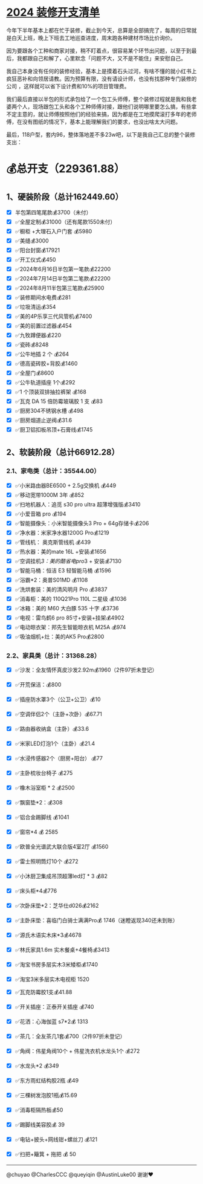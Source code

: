# [2024 装修开支清单](https://github.com/superleeyom/blog/issues/60)

今年下半年基本上都在忙于装修，截止到今天，总算是全部搞完了，每周的日常就是白天上班，晚上下班去工地巡查进度，周末跑各种建材市场比价询价。

因为要跟各个工种和商家对接，稍不盯着点，很容易某个环节出问题，以至于到最后，我都跟自己和解了，心里默念「问题不大，又不是不能住」来安慰自己。

我自己本身没有任何的装修经验，基本上是摸着石头过河，有啥不懂的就小红书上疯狂恶补和向领居请教。因为预算有限，没有请设计师，也没有找那种专门装修的公司 ，这样就可以省下设计费和10%的项目管理费。

我们最后直接以半包的形式承包给了一个包工头师傅，整个装修过程就是我和我老婆两个人，现场跟包工头和各个工种师傅对接，跟他们说明哪里要怎么搞，有些拿不定主意的，就让师傅按照他们的经验来搞，因为都是在工地摸爬滚打多年的老师傅，在没有图纸的情况下，基本上能理解我们的要求，也没出啥太大问题。

最后，118户型，套内96，整体落地差不多23w吧，以下是我自己汇总的整个装修支出：

# 💰总开支（229361.88）

## 1、硬装阶段（总计162449.60）

- [x] 半包第四笔尾款💰3700（未付）
- [x] ✅全屋定制💰31000（还有尾款1550未付）
- [x] ✅橱柜 +大理石入户门套 💰5980
- [x] ✅美缝💰3000
- [x] ✅阳台封窗💰17921
- [x] ✅开工仪式💰450
- [x] ✅2024年6月16日半包第一笔款💰22200
- [x] ✅2024年7月14日半包第二笔款💰22200
- [x] ✅2024年8月11半包第三笔款💰25900
- [x] ✅装修期间水电费💰281 
- [x] ✅垃圾清运💰354
- [x] ✅美的4P乐享三代风管机💰7400
- [x] ✅美的前置过滤器💰454
- [x] ✅九牧蹲便器💰220
- [x] ✅瓷砖💰8248
- [x] ✅公牛地插 2 个 💰264
- [x] ✅德高瓷砖胶+背胶💰1460
- [x] ✅全屋门💰8600
- [x] ✅公牛轨道插座 1个💰292
- [x] ✅1 个顶装双排抽拉裤架 💰168
- [x] ✅瓦克 DA 15 倍防霉玻璃胶 1 支 💰83
- [x] ✅厨房304不锈钢水槽 💰498
- [x] ✅厨房烟道止逆阀💰31.6
- [x] ✅厨卫铝扣板吊顶+石膏线💰1745

## 2、软装阶段（总计66912.28）

### 2.1、家电类（总计：35544.00）

- [x] ✅小米路由器BE6500 + 2.5g交换机 💰449
- [x] ✅移动宽带1000M 3年 💰852
- [x] ✅扫地机器人：追觅 s30 pro ultra 超薄增强版💰3410
- [x] ✅小爱音箱 pro 💰194
- [x] ✅智能摄像头：小米智能摄像头3 Pro + 64g存储卡💰206
- [x] ✅净水器：米家净水器1200G Pro💰1219
- [x] ✅管线机： 奥克斯管线机 💰439
- [x] ✅热水器：美的mate 16L +安装💰1656
- [x] ✅空调挂机*3：美的酷省电pro*3 + 安装💰7130
- [x] ✅智能马桶：恒洁 E3 轻智能马桶 💰1596
- [x] ✅浴霸*2：奥普S01MD 💰1108
- [x] ✅洗烘套装：美的清风明月 Pro 💰3837
- [x] ✅消毒柜：美的 110Q21Pro 110L 二星级 💰1036
- [x] ✅冰箱：美的 M60 大白豚 535 十字 💰3736
- [x] ✅电视：雷鸟鹤6 pro 85寸+安装+挂架💰4902
- [x] ✅电动晾衣架：邦先生智能晾衣机 M25A 💰974
- [x] ✅吸油烟机+灶：美的AK5 Pro💰2800

### 2.2、家具类（总计：31368.28）

- [x] ✅沙发：全友情怀真皮沙发2.92m💰1960（2件97折未登记）
- [x] ✅开荒保洁：💰800
- [x] ✅插座防水罩3个（公卫+公卫）💰10
- [x] ✅空调伴侣2个（主卧+次卧）💰67.71
- [x] ✅路由器收纳盒（主卧）💰33.6
- [x] ✅米家LED灯泡1个（主卧）💰21.4
- [x] ✅水浸传感器2个（厨房+阳台） 💰77
- [x] ✅主卧梳妆台椅子 💰275
- [x] ✅橡木浴室柜 * 2   💰2500
- [x] ✅飘窗垫*2：💰308
- [x] ✅铝合金踢脚线  💰1041
- [x] ✅窗帘*4 💰 2585
- [x] ✅欧普全光谱武大联合版4室2厅 💰1560
- [x] ✅雷士照明筒灯10个 💰272
- [x] ✅小沐厨卫集成吊顶超薄led灯 * 3 💰82
- [x] ✅床头柜*4💰776
- [x] ✅次卧床垫*2：芝华仕d026💰2162
- [x] ✅主卧床垫：喜临门白骑士满满Pro💰 1746（迷瞪返现340还未到账）
- [x] ✅源氏木语实木床*3💰4678
- [x] ✅林氏家具1.6m 实木餐桌+4餐椅💰3413
- [x] ✅淘宝书房多层实木3米矮柜💰1740
- [x] ✅淘宝3米多层实木电视柜 1520
- [x] ✅瓦克防霉胶1支💰41.88
- [x] ✅开关插座：正泰开关插座 💰740
- [x] ✅花洒：心海伽蓝 s7*2💰 1313
- [x] ✅茶几：全友茶几1套💰700（2件97折未登记）
- [x] ✅角阀：伟星角阀10个 + 伟星洗衣机水龙头1个 💰272
- [x] ✅水龙头*2 💰349
- [x] ✅东方雨虹结构胶2瓶 💰49
- [x] ✅三棵树发泡胶1瓶💰15.69
- [x] ✅消毒柜隔热板💰50
- [x] ✅踢脚线美容胶💰 39
- [x] ✅电钻+披头+网线钳+螺丝刀  💰121
- [x] ✅扫把+簸箕 + 拖把 💰 50


---

@chuyao @CharlesCCC @queyiqin @AustinLuke00 谢谢❤️